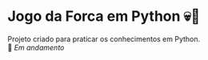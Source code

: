 # Jogo da Forca em Python 💀🐍

Projeto criado para praticar os conhecimentos em Python.  
🚧 *Em andamento*
